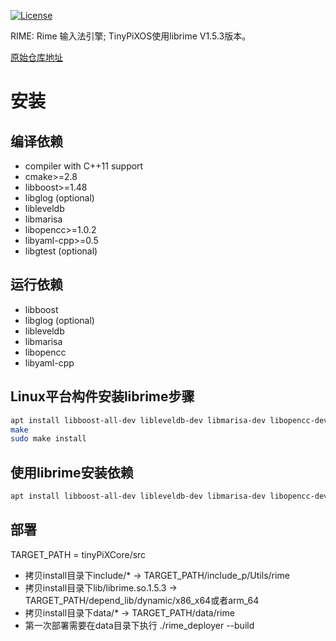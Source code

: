 <meta charset="UTF-8">

[![License](https://img.shields.io/badge/License-BSD%203--Clause-blue.svg)](https://opensource.org/licenses/BSD-3-Clause)

RIME: Rime 输入法引擎; TinyPiXOS使用librime V1.5.3版本。

[原始仓库地址](https://github.com/rime/librime.git)

安装
===

编译依赖
---

- compiler with C++11 support
- cmake>=2.8
- libboost>=1.48
- libglog (optional)
- libleveldb
- libmarisa
- libopencc>=1.0.2
- libyaml-cpp>=0.5
- libgtest (optional)

运行依赖
---

- libboost
- libglog (optional)
- libleveldb
- libmarisa
- libopencc
- libyaml-cpp

Linux平台构件安装librime步骤
---

```bash
apt install libboost-all-dev libleveldb-dev libmarisa-dev libopencc-dev libyaml-cpp-dev libgoogle-glog-dev
make
sudo make install
```

使用librime安装依赖
---

```bash
apt install libboost-all-dev libleveldb-dev libmarisa-dev libopencc-dev libyaml-cpp-dev libgoogle-glog-dev
```

部署
---

TARGET_PATH = tinyPiXCore/src

- 拷贝install目录下include/* -> TARGET_PATH/include_p/Utils/rime
- 拷贝install目录下lib/librime.so.1.5.3 -> TARGET_PATH/depend_lib/dynamic/x86_x64或者arm_64
- 拷贝install目录下data/* -> TARGET_PATH/data/rime
- 第一次部署需要在data目录下执行 ./rime_deployer --build
